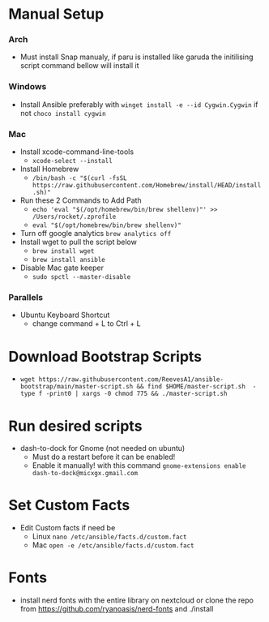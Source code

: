 # Manual Setup

### Arch
- Must install Snap manualy, if paru is installed like garuda the initilising script command bellow will install it
  

### Windows 
- Install Ansible preferably with `winget install -e --id Cygwin.Cygwin` if not  `choco install cygwin`

### Mac 
- Install xcode-command-line-tools
	- `xcode-select --install`
- Install Homebrew
	- ```/bin/bash -c "$(curl -fsSL https://raw.githubusercontent.com/Homebrew/install/HEAD/install.sh)"```
- Run these 2 Commands to Add Path
   	- ```echo 'eval "$(/opt/homebrew/bin/brew shellenv)"' >> /Users/rocket/.zprofile```
   	- ```eval "$(/opt/homebrew/bin/brew shellenv)"```
- Turn off google analytics `brew analytics off`
- Install wget to pull the script below
	- `brew install wget`
	- `brew install ansible`
- Disable Mac gate keeper
	- `sudo spctl --master-disable`
  

### Parallels 
- Ubuntu Keyboard Shortcut
  -  change command + L to Ctrl + L 
    


# Download Bootstrap Scripts


- `wget https://raw.githubusercontent.com/ReevesA1/ansible-bootstrap/main/master-script.sh && find $HOME/master-script.sh  -type f -print0 | xargs -0 chmod 775 && ./master-script.sh`




# Run desired scripts 

- dash-to-dock for Gnome (not needed on ubuntu)
    - Must do a restart before it can be enabled!
    - Enable it manually! with this command `gnome-extensions enable dash-to-dock@micxgx.gmail.com`


# Set Custom Facts

- Edit Custom facts if need be
    - Linux  `nano /etc/ansible/facts.d/custom.fact`
    - Mac `open -e /etc/ansible/facts.d/custom.fact` 


# Fonts
- install nerd fonts with the entire library on nextcloud or clone the repo from https://github.com/ryanoasis/nerd-fonts and ./install